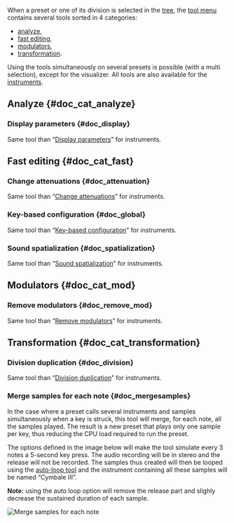 When a preset or one of its division is selected in the [tree](manual/soundfont-editor/tree.md), the [tool menu](manual/soundfont-editor/tools/index.md) contains several tools sorted in 4 categories:

* [analyze](#doc_cat_analyze),
* [fast editing](#doc_cat_fast),
* [modulators](#doc_cat_mod),
* [transformation](#doc_cat_transformation).

Using the tools simultaneously on several presets is possible (with a multi selection), except for the visualizer.
All tools are also available for the [instruments](manual/soundfont-editor/tools/instrument-tools.md).


## Analyze {#doc_cat_analyze}


### Display parameters {#doc_display}

Same tool than “[Display parameters](manual/soundfont-editor/tools/instrument-tools.md#doc_display)” for instruments.


## Fast editing {#doc_cat_fast}


### Change attenuations {#doc_attenuation}

Same tool than “[Change attenuations](manual/soundfont-editor/tools/instrument-tools.md#doc_attenuation)” for instruments.


### Key-based configuration {#doc_global}

Same tool than “[Key-based configuration](manual/soundfont-editor/tools/instrument-tools.md#doc_global)” for instruments.


### Sound spatialization {#doc_spatialization}

Same tool than “[Sound spatialization](manual/soundfont-editor/tools/instrument-tools.md#doc_spatialization)” for instruments.


## Modulators {#doc_cat_mod}


### Remove modulators {#doc_remove_mod}

Same tool than “[Remove modulators](manual/soundfont-editor/tools/instrument-tools.md#doc_remove_mod)” for instruments.


## Transformation {#doc_cat_transformation}


### Division duplication {#doc_division}

Same tool than “[Division duplication](manual/soundfont-editor/tools/instrument-tools.md#doc_division)” for instruments.


### Merge samples for each note {#doc_mergesamples}

In the case where a preset calls several instruments and samples simultaneously when a key is struck, this tool will merge, for each note, all the samples played. The result is a new preset that plays only one sample per key, thus reducing the CPU load required to run the preset.

The options defined in the image below will make the tool simulate every 3 notes a 5-second key press. The audio recording will be in stereo and the release will not be recorded. The samples thus created will then be looped using the [auto-loop tool](manual/soundfont-editor/tools/sample-tools.md#doc_autoloop) and the instrument containing all these samples will be named “Cymbale III”.

**Note:** using the auto loop option will remove the release part and slighly decrease the sustained duration of each sample.

![Merge samples for each note](images/tool_merge_samples.png "Merge samples for each note")
